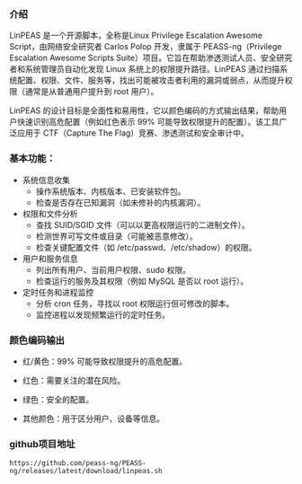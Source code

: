 ### 介绍

LinPEAS 是一个开源脚本，全称是Linux Privilege Escalation Awesome Script，由网络安全研究者 Carlos Polop 开发，隶属于 PEASS-ng（Privilege Escalation Awesome Scripts Suite）项目。它旨在帮助渗透测试人员、安全研究者和系统管理员自动化发现 Linux 系统上的权限提升路径。LinPEAS 通过扫描系统配置、权限、文件、服务等，找出可能被攻击者利用的漏洞或弱点，从而提升权限（通常是从普通用户提升到 root 用户）。

LinPEAS 的设计目标是全面性和易用性，它以颜色编码的方式输出结果，帮助用户快速识别高危配置（例如红色表示 99% 可能导致权限提升的配置）。该工具广泛应用于 CTF（Capture The Flag）竞赛、渗透测试和安全审计中。





### 基本功能：

- 系统信息收集
  - 操作系统版本、内核版本、已安装软件包。
  - 检查是否存在已知漏洞（如未修补的内核漏洞）。
- 权限和文件分析
  - 查找 SUID/SGID 文件（可以以更高权限运行的二进制文件）。
  - 检测世界可写文件或目录（可能被恶意修改）。
  - 检查关键配置文件（如 /etc/passwd、/etc/shadow）的权限。
- 用户和服务信息
  - 列出所有用户、当前用户权限、sudo 权限。
  - 检查运行的服务及其权限（例如 MySQL 是否以 root 运行）。
- 定时任务和进程监控
  - 分析 cron 任务，寻找以 root 权限运行但可修改的脚本。
  - 监控进程以发现频繁运行的定时任务。





### 颜色编码输出

- 红/黄色：99% 可能导致权限提升的高危配置。

- 红色：需要关注的潜在风险。

-	绿色：安全的配置。

- 其他颜色：用于区分用户、设备等信息。





### github项目地址

```
https://github.com/peass-ng/PEASS-ng/releases/latest/download/linpeas.sh
```





